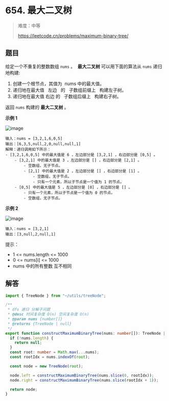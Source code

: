 # 654. 最大二叉树

> 难度：中等
>
> https://leetcode.cn/problems/maximum-binary-tree/

## 题目

给定一个不重复的整数数组 `nums` 。  **最大二叉树** 可以用下面的算法从 `nums` 递归地构建:

1. 创建一个根节点，其值为  nums 中的最大值。
2. 递归地在最大值   左边   的   子数组前缀上   构建左子树。
3. 递归地在最大值 右边 的   子数组后缀上   构建右子树。

返回 `nums` 构建的 **最大二叉树** 。

**示例 1**

![image](https://user-images.githubusercontent.com/25545052/168807710-44d79627-3e36-4dc8-a024-5340f0de7b37.png)

```
输入：nums = [3,2,1,6,0,5]
输出：[6,3,5,null,2,0,null,null,1]
解释：递归调用如下所示：
- [3,2,1,6,0,5] 中的最大值是 6 ，左边部分是 [3,2,1] ，右边部分是 [0,5] 。
    - [3,2,1] 中的最大值是 3 ，左边部分是 [] ，右边部分是 [2,1] 。
        - 空数组，无子节点。
        - [2,1] 中的最大值是 2 ，左边部分是 [] ，右边部分是 [1] 。
            - 空数组，无子节点。
            - 只有一个元素，所以子节点是一个值为 1 的节点。
    - [0,5] 中的最大值是 5 ，左边部分是 [0] ，右边部分是 [] 。
        - 只有一个元素，所以子节点是一个值为 0 的节点。
        - 空数组，无子节点。
```

**示例 2**

![image](https://user-images.githubusercontent.com/25545052/168807707-9c0d6f4e-0b2a-418a-a3fd-6324966719a9.png)

```
输入：nums = [3,2,1]
输出：[3,null,2,null,1]
```

提示：

- 1 <= nums.length <= 1000
- 0 <= nums[i] <= 1000
- nums 中的所有整数 互不相同

## 解答

```typescript
import { TreeNode } from "~/utils/treeNode";

/**
 * dfs 递归 分解子问题
 * @desc 时间复杂度 O(n) 空间复杂度 O(n)
 * @param nums {number[]}
 * @returns {TreeNode | null}
 */
export function constructMaximumBinaryTree(nums: number[]): TreeNode | null {
  if (!nums.length) {
    return null;
  }
  const root: number = Math.max(...nums);
  const rootIdx = nums.indexOf(root);

  const node = new TreeNode(root);

  node.left = constructMaximumBinaryTree(nums.slice(0, rootIdx));
  node.right = constructMaximumBinaryTree(nums.slice(rootIdx + 1));

  return node;
}
```
